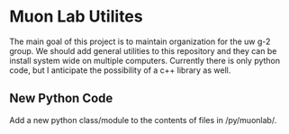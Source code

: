 # Muon Lab Utilites

The main goal of this project is to maintain organization for the uw g-2 group.  We should add general utilities to this repository and they can be install system wide on multiple computers.  Currently there is only python code, but I anticipate the possibility of a c++ library as well.

## New Python Code

Add a new python class/module to the contents of files in <project-home>/py/muonlab/.
